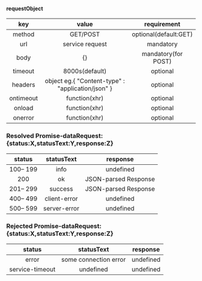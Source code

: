 #### requestObject
|    key    |                       value                      |      requirement      |
|:---------:|:------------------------------------------------:|:---------------------:|
| method    |                     GET/POST                     | optional(default:GET) |
| url       |                  service request                 |       mandatory       |
| body      |                        {}                        |  mandatory(for POST)  |
|  timeout  |                  8000s(default)                  |        optional       |
| headers   | object eg.{  "Content-type" :  "application/json"  } | optional              |
| ontimeout |                   function(xhr)                  |        optional       |
| onload    |                   function(xhr)                  |        optional       |
| onerror   |                   function(xhr)                  |        optional       |

### Resolved Promise-dataRequest:{status:X,statusText:Y,response:Z} 
|  status  |  statusText  |           response          |
|:--------:|:------------:|:---------------------------:|
| 100– 199 |     info     | undefined  |
| 200      |    ok        |              JSON-parsed Response             |
| 201– 299 |    success   |              JSON-parsed Response             |
| 400– 499 | client-error |              undefined             |
| 500– 599 | server-error |              undefined             |

### Rejected Promise-dataRequest:{status:X,statusText:Y,response:Z} 
|  status  |  statusText  |           response          |
|:--------:|:------------:|:---------------------------:|
| error |     some connection error     | undefined |
| service-timeout |    undefined   |              undefined             |

